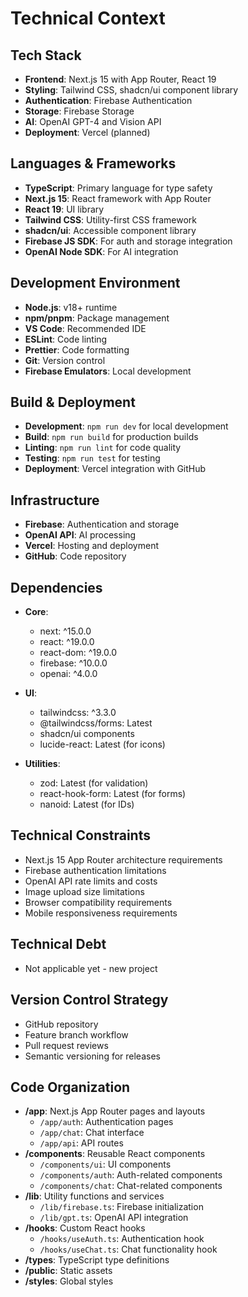 # Technical Context

## Tech Stack
- **Frontend**: Next.js 15 with App Router, React 19
- **Styling**: Tailwind CSS, shadcn/ui component library
- **Authentication**: Firebase Authentication
- **Storage**: Firebase Storage
- **AI**: OpenAI GPT-4 and Vision API
- **Deployment**: Vercel (planned)

## Languages & Frameworks
- **TypeScript**: Primary language for type safety
- **Next.js 15**: React framework with App Router
- **React 19**: UI library
- **Tailwind CSS**: Utility-first CSS framework
- **shadcn/ui**: Accessible component library
- **Firebase JS SDK**: For auth and storage integration
- **OpenAI Node SDK**: For AI integration

## Development Environment
- **Node.js**: v18+ runtime
- **npm/pnpm**: Package management
- **VS Code**: Recommended IDE
- **ESLint**: Code linting
- **Prettier**: Code formatting
- **Git**: Version control
- **Firebase Emulators**: Local development

## Build & Deployment
- **Development**: `npm run dev` for local development
- **Build**: `npm run build` for production builds
- **Linting**: `npm run lint` for code quality
- **Testing**: `npm run test` for testing
- **Deployment**: Vercel integration with GitHub

## Infrastructure
- **Firebase**: Authentication and storage
- **OpenAI API**: AI processing
- **Vercel**: Hosting and deployment
- **GitHub**: Code repository

## Dependencies
- **Core**:
  - next: ^15.0.0
  - react: ^19.0.0
  - react-dom: ^19.0.0
  - firebase: ^10.0.0
  - openai: ^4.0.0
  
- **UI**:
  - tailwindcss: ^3.3.0
  - @tailwindcss/forms: Latest
  - shadcn/ui components
  - lucide-react: Latest (for icons)
  
- **Utilities**:
  - zod: Latest (for validation)
  - react-hook-form: Latest (for forms)
  - nanoid: Latest (for IDs)

## Technical Constraints
- Next.js 15 App Router architecture requirements
- Firebase authentication limitations
- OpenAI API rate limits and costs
- Image upload size limitations
- Browser compatibility requirements
- Mobile responsiveness requirements

## Technical Debt
- Not applicable yet - new project

## Version Control Strategy
- GitHub repository
- Feature branch workflow
- Pull request reviews
- Semantic versioning for releases

## Code Organization
- **/app**: Next.js App Router pages and layouts
  - `/app/auth`: Authentication pages
  - `/app/chat`: Chat interface
  - `/app/api`: API routes
- **/components**: Reusable React components
  - `/components/ui`: UI components
  - `/components/auth`: Auth-related components
  - `/components/chat`: Chat-related components
- **/lib**: Utility functions and services
  - `/lib/firebase.ts`: Firebase initialization
  - `/lib/gpt.ts`: OpenAI API integration
- **/hooks**: Custom React hooks
  - `/hooks/useAuth.ts`: Authentication hook
  - `/hooks/useChat.ts`: Chat functionality hook
- **/types**: TypeScript type definitions
- **/public**: Static assets
- **/styles**: Global styles 